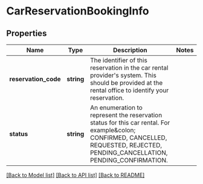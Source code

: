 # CarReservationBookingInfo

## Properties
Name | Type | Description | Notes
------------ | ------------- | ------------- | -------------
**reservation_code** | **string** | The identifier of this reservation in the car rental provider&#39;s system. This should be provided at the rental office to identify your reservation. | 
**status** | **string** | An enumeration to represent the reservation status for this car rental. For example&amp;colon; CONFIRMED, CANCELLED, REQUESTED, REJECTED, PENDING_CANCELLATION, PENDING_CONFIRMATION. | 

[[Back to Model list]](../README.md#documentation-for-models) [[Back to API list]](../README.md#documentation-for-api-endpoints) [[Back to README]](../README.md)


